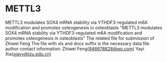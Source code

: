 # METTL3
METTL3 modulates SOX4 mRNA stability via YTHDF3-regulated m6A modification and promotes osteogenesis in osteoblasts
"METTL3 modulates SOX4 mRNA stability via YTHDF3-regulated m6A modification and promotes osteogenesis in osteoblasts" The related file for submission of Zhiwei Feng The file with xls and docx suffix is the necessary data file. author contact information: Zhiwei Feng(946678828@qq.com) Yayi Xia(xiayy@lzu.edu.cn)
